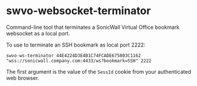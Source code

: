 # swvo-websocket-terminator
Command-line tool that terminates a SonicWall Virtual Office bookmark websocket as a local port.

To use to terminate an SSH bookmark as local port 2222:

```swvo-ws-terminator 44E4224D3E4B1C74FCADE675803C1162 "wss://sonicwall.company.com:4433/ws?bookmark=SSH" 2222```

The first argument is the value of the `SessId` cookie from your authenticated web browser.
